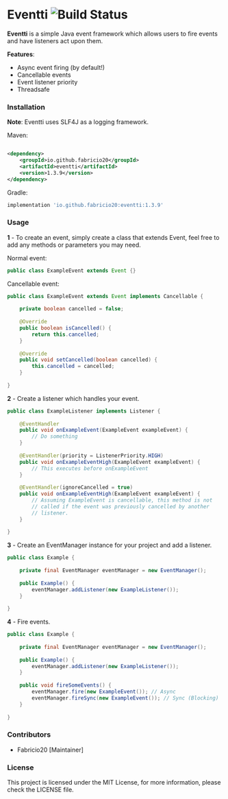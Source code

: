 # Eventti ![Build Status](https://github.com/Fabricio20/Eventti/actions/workflows/build.yml/badge.svg)
**Eventti** is a simple Java event framework which allows users to fire events and have listeners act upon them.

**Features**:
<ul>
<li>Async event firing (by default!)</li>
<li>Cancellable events</li>
<li>Event listener priority</li>
<li>Threadsafe</li>
</ul>

### Installation

**Note**: Eventti uses SLF4J as a logging framework.

Maven:

```xml

<dependency>
    <groupId>io.github.fabricio20</groupId>
    <artifactId>eventti</artifactId>
    <version>1.3.9</version>
</dependency>
```
Gradle:
```bash
implementation 'io.github.fabricio20:eventti:1.3.9'
```

### Usage

**1** - To create an event, simply create a class that extends Event, feel free to add any methods or parameters you may need.

Normal event:
```java
public class ExampleEvent extends Event {}
```

Cancellable event:
```java
public class ExampleEvent extends Event implements Cancellable {
    
    private boolean cancelled = false;
    
    @Override
    public boolean isCancelled() {
        return this.cancelled;
    }
    
    @Override
    public void setCancelled(boolean cancelled) {
        this.cancelled = cancelled;
    }
    
}
```

**2** - Create a listener which handles your event.

```java
public class ExampleListener implements Listener {
    
    @EventHandler
    public void onExampleEvent(ExampleEvent exampleEvent) {
        // Do something
    }
    
    @EventHandler(priority = ListenerPriority.HIGH)
    public void onExampleEventHigh(ExampleEvent exampleEvent) {
        // This executes before onExampleEvent
    }
    
    @EventHandler(ignoreCancelled = true)
    public void onExampleEventHigh(ExampleEvent exampleEvent) {
        // Assuming ExampleEvent is cancellable, this method is not
        // called if the event was previously cancelled by another
        // listener.
    }
    
}
```

**3** -  Create an EventManager instance for your project and add a listener.

```java
public class Example {
    
    private final EventManager eventManager = new EventManager();
    
    public Example() {
        eventManager.addListener(new ExampleListener());
    }
    
}
```

**4** - Fire events.

```java
public class Example {
    
    private final EventManager eventManager = new EventManager();
    
    public Example() {
        eventManager.addListener(new ExampleListener());
    }
    
    public void fireSomeEvents() {
        eventManager.fire(new ExampleEvent()); // Async
        eventManager.fireSync(new ExampleEvent()); // Sync (Blocking)
    }
    
}
```

### Contributors

- Fabricio20 [Maintainer]

### License
This project is licensed under the MIT License, for more information, please check the LICENSE file.
